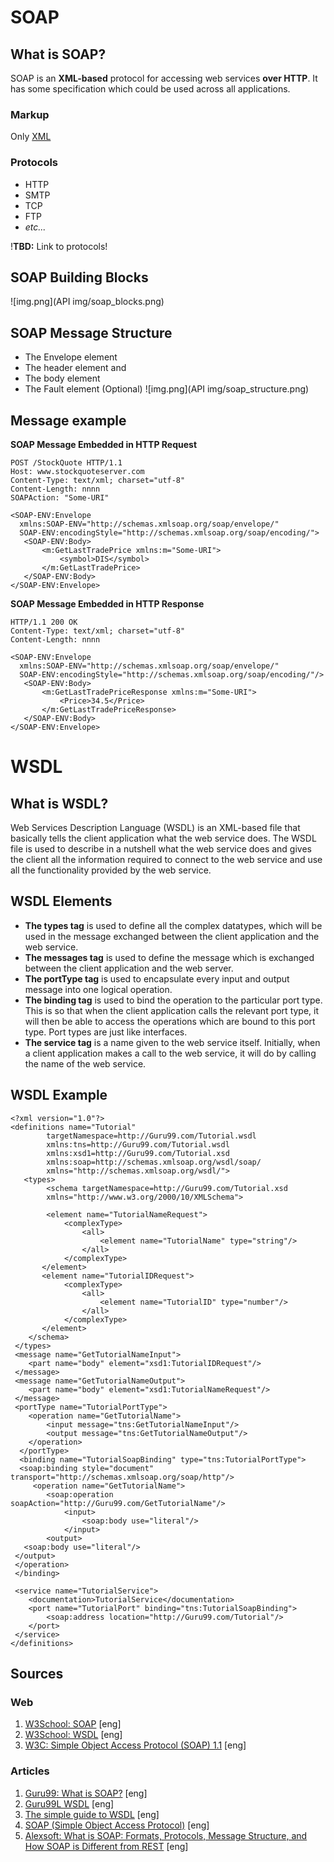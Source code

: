 # SOAP
## What is SOAP?
SOAP is an **XML-based** protocol for accessing web services **over HTTP**. It has some specification which could be used across all applications.

### Markup
Only [XML](https://github.com/GorVad/system-data-analyst-notes/blob/main/markup/XML/XML.md)

### Protocols
- HTTP
- SMTP
- TCP
- FTP
- _etc..._

!**TBD:** Link to protocols!

## SOAP Building Blocks
![img.png](API img/soap_blocks.png)

## SOAP Message Structure
- The Envelope element
- The header element and
- The body element
- The Fault element (Optional)
![img.png](API img/soap_structure.png)

## Message example
**SOAP Message Embedded in HTTP Request**
````
POST /StockQuote HTTP/1.1
Host: www.stockquoteserver.com
Content-Type: text/xml; charset="utf-8"
Content-Length: nnnn
SOAPAction: "Some-URI"

<SOAP-ENV:Envelope
  xmlns:SOAP-ENV="http://schemas.xmlsoap.org/soap/envelope/"
  SOAP-ENV:encodingStyle="http://schemas.xmlsoap.org/soap/encoding/">
   <SOAP-ENV:Body>
       <m:GetLastTradePrice xmlns:m="Some-URI">
           <symbol>DIS</symbol>
       </m:GetLastTradePrice>
   </SOAP-ENV:Body>
</SOAP-ENV:Envelope>
````
**SOAP Message Embedded in HTTP Response**
````
HTTP/1.1 200 OK
Content-Type: text/xml; charset="utf-8"
Content-Length: nnnn

<SOAP-ENV:Envelope
  xmlns:SOAP-ENV="http://schemas.xmlsoap.org/soap/envelope/"
  SOAP-ENV:encodingStyle="http://schemas.xmlsoap.org/soap/encoding/"/>
   <SOAP-ENV:Body>
       <m:GetLastTradePriceResponse xmlns:m="Some-URI">
           <Price>34.5</Price>
       </m:GetLastTradePriceResponse>
   </SOAP-ENV:Body>
</SOAP-ENV:Envelope>
````

# WSDL
## What is WSDL?
Web Services Description Language (WSDL) is an XML-based file that basically tells the client application what the web service does. The WSDL file is used to describe in a nutshell what the web service does and gives the client all the information required to connect to the web service and use all the functionality provided by the web service.

## WSDL Elements
- **The types tag** is used to define all the complex datatypes, which will be used in the message exchanged between the client application and the web service. 
- **The messages tag** is used to define the message which is exchanged between the client application and the web server. 
- **The portType tag** is used to encapsulate every input and output message into one logical operation. 
- **The binding tag** is used to bind the operation to the particular port type. This is so that when the client application calls the relevant port type, it will then be able to access the operations which are bound to this port type. Port types are just like interfaces. 
- **The service tag** is a name given to the web service itself. Initially, when a client application makes a call to the web service, it will do by calling the name of the web service.  

## WSDL Example
````
<?xml version="1.0"?>
<definitions name="Tutorial"             
		targetNamespace=http://Guru99.com/Tutorial.wsdl           
        xmlns:tns=http://Guru99.com/Tutorial.wsdl            
        xmlns:xsd1=http://Guru99.com/Tutorial.xsd           
        xmlns:soap=http://schemas.xmlsoap.org/wsdl/soap/
        xmlns="http://schemas.xmlsoap.org/wsdl/"> 
   <types>    
   		<schema targetNamespace=http://Guru99.com/Tutorial.xsd    
        xmlns="http://www.w3.org/2000/10/XMLSchema">
        
        <element name="TutorialNameRequest">       
        	<complexType>         
            	<all>            
                	<element name="TutorialName" type="string"/>        
                </all>      
            </complexType>     
       </element>    
       <element name="TutorialIDRequest">       
       		<complexType>           
            	<all>           
                	<element name="TutorialID" type="number"/>         
                </all>      
            </complexType>     
       </element>    
    </schema>
 </types>  
 <message name="GetTutorialNameInput">   
 	<part name="body" element="xsd1:TutorialIDRequest"/>  
 </message> 
 <message name="GetTutorialNameOutput">  
 	<part name="body" element="xsd1:TutorialNameRequest"/>
 </message> 
 <portType name="TutorialPortType">  
 	<operation name="GetTutorialName">    
    	<input message="tns:GetTutorialNameInput"/>     
        <output message="tns:GetTutorialNameOutput"/>   
    </operation>  
  </portType> 
  <binding name="TutorialSoapBinding" type="tns:TutorialPortType">  
  <soap:binding style="document" transport="http://schemas.xmlsoap.org/soap/http"/>  
 	 <operation name="GetTutorialName">    
  		<soap:operation soapAction="http://Guru99.com/GetTutorialName"/>   
        	<input>   
            	<soap:body use="literal"/>   
            </input>  
        <output>      
   <soap:body use="literal"/>   
 </output>   
 </operation>  
 </binding>  
 
 <service name="TutorialService">   
 	<documentation>TutorialService</documentation>  
    <port name="TutorialPort" binding="tns:TutorialSoapBinding">     
    	<soap:address location="http://Guru99.com/Tutorial"/>
    </port>
 </service>
</definitions>
````


## Sources
### Web
1. [W3School: SOAP](https://www.w3schools.com/xml/xml_soap.asp) [eng]
2. [W3School: WSDL](https://www.w3schools.com/xml/xml_wsdl.asp) [eng]
3. [W3C: Simple Object Access Protocol (SOAP) 1.1](https://www.w3.org/TR/2000/NOTE-SOAP-20000508/) [eng]
### Articles
1. [Guru99: What is SOAP?](https://www.guru99.com/soap-simple-object-access-protocol.html) [eng]
2. [Guru99L WSDL](https://www.guru99.com/wsdl-web-services-description-language.html) [eng]
3. [The simple guide to WSDL](https://www.tutorialworks.com/wsdl/) [eng]
4. [SOAP (Simple Object Access Protocol)](https://www.techtarget.com/searchapparchitecture/definition/SOAP-Simple-Object-Access-Protocol) [eng]
5. [Alexsoft: What is SOAP: Formats, Protocols, Message Structure, and How SOAP is Different from REST](https://www.altexsoft.com/blog/engineering/what-is-soap-formats-protocols-message-structure-and-how-soap-is-different-from-rest/) [eng]
